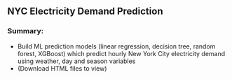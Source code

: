 ## NYC Electricity Demand Prediction
### Summary:
  * Build ML prediction models (linear regression, decision tree, random forest, XGBoost) which predict hourly New York City electricity demand using weather, day and season variables
  * (Download HTML files to view)

